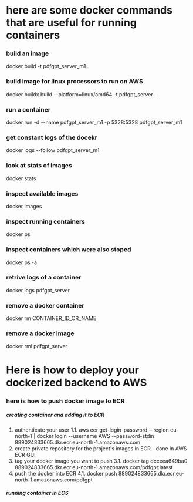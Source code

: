 # here are some docker commands that are useful for running containers

### build an image

docker build -t pdfgpt_server_m1 .

### build image for linux processors to run on AWS

docker buildx build --platform=linux/amd64 -t pdfgpt_server .

### run a container

docker run -d --name pdfgpt_server_m1 -p 5328:5328 pdfgpt_server_m1

### get constant logs of the docekr

docker logs --follow pdfgpt_server_m1

### look at stats of images

docker stats

### inspect available images

docker images

### inspect running containers

docker ps

### inspect containers which were also stoped

docker ps -a

### retrive logs of a container

docker logs pdfgpt_server

### remove a docker container

docker rm CONTAINER_ID_OR_NAME

### remove a docker image

docker rmi pdfgpt_server

# Here is how to deploy your dockerized backend to AWS

### here is how to push docker image to ECR

##### creating container and adding it to ECR

1. authenticate your user
   1.1. aws ecr get-login-password --region eu-north-1 | docker login --username AWS --password-stdin 889024833665.dkr.ecr.eu-north-1.amazonaws.com
2. create private repository for the project's images in ECR - done in AWS ECR GUI
3. tag your docker image you want to push
   3.1. docker tag dcceea649ba0 889024833665.dkr.ecr.eu-north-1.amazonaws.com/pdfgpt:latest
4. push the docker into ECR
   4.1. docker push 889024833665.dkr.ecr.eu-north-1.amazonaws.com/pdfgpt

##### running container in ECS
